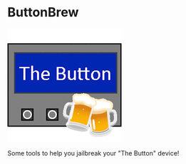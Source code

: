 # ButtonBrew
![ButtonBrew icon.](./docs/oie_oie_overlay.gif)

Some tools to help you jailbreak your "The Button" device!
